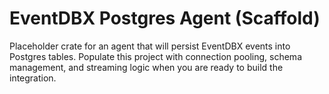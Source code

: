 # EventDBX Postgres Agent (Scaffold)

Placeholder crate for an agent that will persist EventDBX events into Postgres tables.
Populate this project with connection pooling, schema management, and streaming logic
when you are ready to build the integration.
